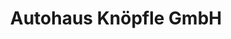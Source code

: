 ---
title: "Autohaus Knöpfle GmbH"
url: /erbach/autohaus-knoepfle-gmbh-benzstrasse/
shop: Autowerkstatt
---